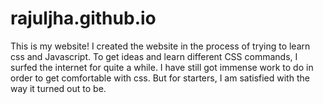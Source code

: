 # rajuljha.github.io
This is my website! I created the website in the process of trying to learn css and Javascript. To get ideas and learn different CSS commands, I surfed the internet for quite a while. I have still got immense work to do in order to get comfortable with css. But for starters, I am satisfied with the way it turned out to be.
